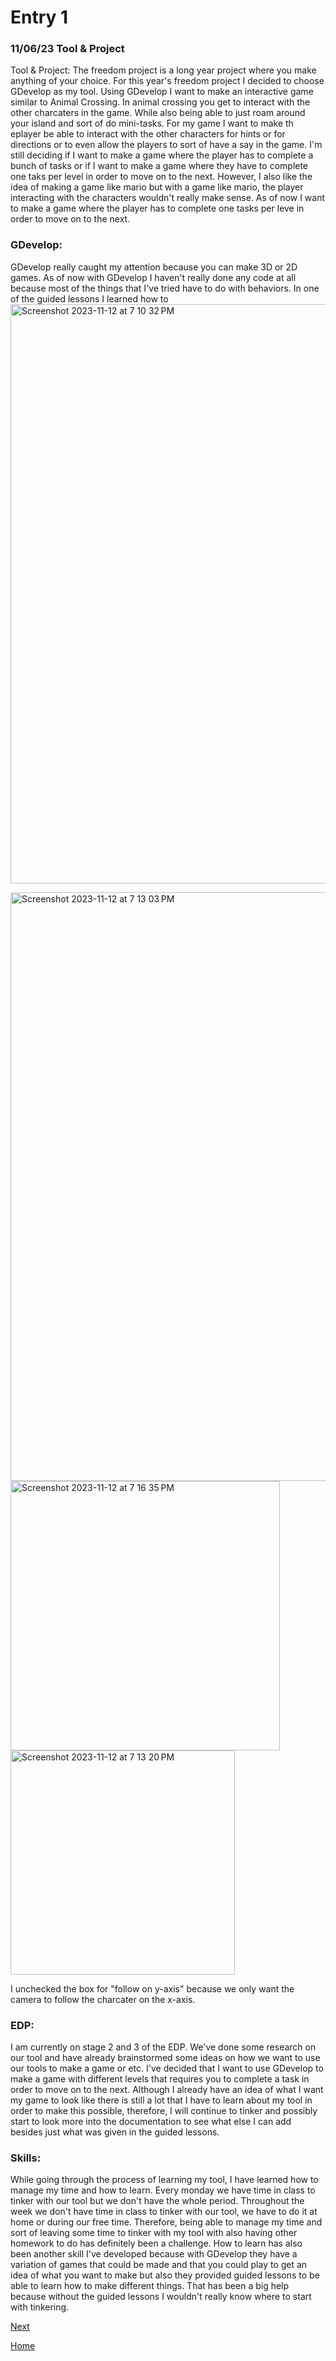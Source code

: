 # Entry 1
### 11/06/23 Tool & Project
Tool & Project: The freedom project is a long year project where you make anything of your choice. For this year's freedom project I decided to choose GDevelop as my tool. Using GDevelop I want to make an interactive game similar to Animal Crossing. In animal crossing you get to interact with the other charcaters in the game. While also being able to just roam around your island and sort of do mini-tasks. For my game I want to make th eplayer be able to interact with the other characters for hints or for directions or to even allow the players to sort of have a say in the game. I'm still deciding if I want to make a game where the player has to complete a bunch of tasks or if I want to make a game where they have to complete one taks per level in order to move on to the next. However, I also like the idea of making a game like mario but with a game like mario, the player interacting with the characters wouldn't really make sense. As of now I want to make a game where the player has to complete one tasks per leve in order to move on to the next.


### GDevelop:
GDevelop really caught my attention because you can make 3D or 2D games. As of now with GDevelop I haven't really done any code at all because most of the things that I've tried have to do with behaviors. In one of the guided lessons I learned how to
<img width="927" alt="Screenshot 2023-11-12 at 7 10 32 PM" src="https://github.com/arianas4499/apcsa-freedom-project/assets/91750441/988d6444-5c7b-4eae-9395-3afcf0479d01">


<img width="942" alt="Screenshot 2023-11-12 at 7 13 03 PM" src="https://github.com/arianas4499/apcsa-freedom-project/assets/91750441/e171da1f-04c1-400e-8cd1-8cb5b58dc57e">

<img width="431" alt="Screenshot 2023-11-12 at 7 16 35 PM" src="https://github.com/arianas4499/apcsa-freedom-project/assets/91750441/8d47cebb-3fcc-4ccf-877a-da8bcd9b8cf2">
<img width="359" alt="Screenshot 2023-11-12 at 7 13 20 PM" src="https://github.com/arianas4499/apcsa-freedom-project/assets/91750441/2de5e35f-8712-4a0d-a61e-2a4942a4d4d4">





I unchecked the box for "follow on y-axis" because we only want the camera to follow the charcater on the x-axis.


### EDP:
I am currently on stage 2 and 3 of the EDP. We've done some research on our tool and have already brainstormed some ideas on how we want to use our tools to make a game or etc. I've decided that I want to use GDevelop to make a game with different levels that requires you to complete a task in order to move on to the next. Although I already have an idea of what I want my game to look like there is still a lot that I have to learn about my tool in order to make this possible, therefore, I will continue to tinker and possibly start to look more into the documentation to see what else I can add besides just what was given in the guided lessons.

### Skills:
While going through the process of learning my tool, I have learned how to manage my time and how to learn. Every monday we have time in class to tinker with our tool but we don't have the whole period. Throughout the week we don't have time in class to tinker with our tool, we have to do it at home or during our free time. Therefore, being able to manage my time and sort of leaving some time to tinker with my tool with also having other homework to do has definitely been a challenge. How to learn has also been another skill I've developed because with GDevelop they have a variation of games that could be made and that you could play to get an idea of what you want to make but also they provided guided lessons to be able to learn how to make different things. That has been a big help because without the guided lessons I wouldn't really know where to start with tinkering.




[Next](entry02.md)

[Home](../README.md)
